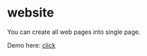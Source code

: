 # website
You can create all web pages into single page.

Demo here: [click](https://raw.githack.com/gauravnumber/website/main/target.html)
